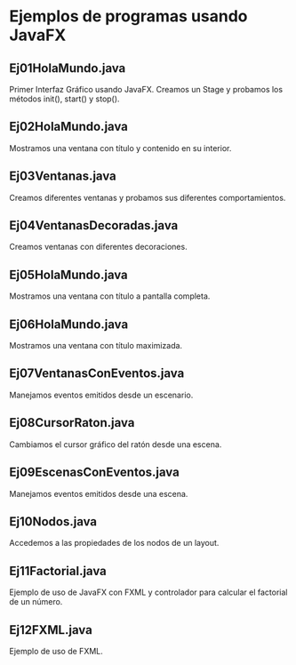 # Ejemplos de programas usando JavaFX

## Ej01HolaMundo.java

Primer Interfaz Gráfico usando JavaFX. Creamos un Stage y probamos los métodos init(), start() y stop().

## Ej02HolaMundo.java

Mostramos una ventana con título y contenido en su interior.

## Ej03Ventanas.java 

Creamos diferentes ventanas y probamos sus diferentes comportamientos.

## Ej04VentanasDecoradas.java

Creamos ventanas con diferentes decoraciones.

## Ej05HolaMundo.java

Mostramos una ventana con título a pantalla completa.

## Ej06HolaMundo.java

Mostramos una ventana con título maximizada.

## Ej07VentanasConEventos.java

Manejamos eventos emitidos desde un escenario.

## Ej08CursorRaton.java

Cambiamos el cursor gráfico del ratón desde una escena.

## Ej09EscenasConEventos.java

Manejamos eventos emitidos desde una escena.

## Ej10Nodos.java

Accedemos a las propiedades de los nodos de un layout.

## Ej11Factorial.java

Ejemplo de uso de JavaFX con FXML y controlador para calcular el factorial de un número.

## Ej12FXML.java

Ejemplo de uso de FXML.